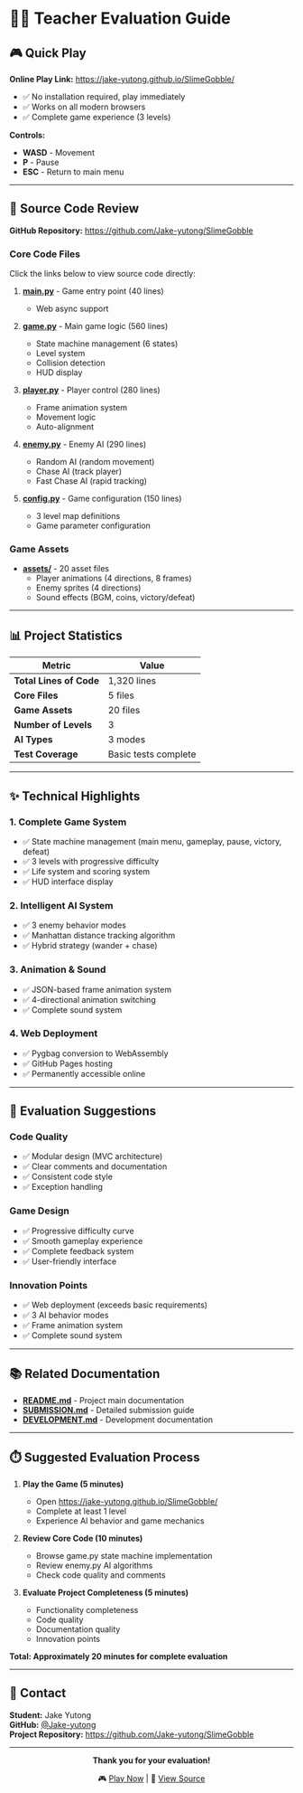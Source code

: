 # 👨‍🏫 Teacher Evaluation Guide

## 🎮 Quick Play

**Online Play Link:** https://jake-yutong.github.io/SlimeGobble/

- ✅ No installation required, play immediately
- ✅ Works on all modern browsers
- ✅ Complete game experience (3 levels)

**Controls:**
- **WASD** - Movement
- **P** - Pause
- **ESC** - Return to main menu

---

## 📂 Source Code Review

**GitHub Repository:** https://github.com/Jake-yutong/SlimeGobble

### Core Code Files
Click the links below to view source code directly:

1. **[main.py](https://github.com/Jake-yutong/SlimeGobble/blob/main/main.py)** - Game entry point (40 lines)
   - Web async support
   
2. **[game.py](https://github.com/Jake-yutong/SlimeGobble/blob/main/game.py)** - Main game logic (560 lines)
   - State machine management (6 states)
   - Level system
   - Collision detection
   - HUD display
   
3. **[player.py](https://github.com/Jake-yutong/SlimeGobble/blob/main/player.py)** - Player control (280 lines)
   - Frame animation system
   - Movement logic
   - Auto-alignment
   
4. **[enemy.py](https://github.com/Jake-yutong/SlimeGobble/blob/main/enemy.py)** - Enemy AI (290 lines)
   - Random AI (random movement)
   - Chase AI (track player)
   - Fast Chase AI (rapid tracking)
   
5. **[config.py](https://github.com/Jake-yutong/SlimeGobble/blob/main/config.py)** - Game configuration (150 lines)
   - 3 level map definitions
   - Game parameter configuration

### Game Assets
- **[assets/](https://github.com/Jake-yutong/SlimeGobble/tree/main/assets)** - 20 asset files
  - Player animations (4 directions, 8 frames)
  - Enemy sprites (4 directions)
  - Sound effects (BGM, coins, victory/defeat)

---

## 📊 Project Statistics

| Metric | Value |
|--------|-------|
| **Total Lines of Code** | 1,320 lines |
| **Core Files** | 5 files |
| **Game Assets** | 20 files |
| **Number of Levels** | 3 |
| **AI Types** | 3 modes |
| **Test Coverage** | Basic tests complete |

---

## ✨ Technical Highlights

### 1. Complete Game System
- ✅ State machine management (main menu, gameplay, pause, victory, defeat)
- ✅ 3 levels with progressive difficulty
- ✅ Life system and scoring system
- ✅ HUD interface display

### 2. Intelligent AI System
- ✅ 3 enemy behavior modes
- ✅ Manhattan distance tracking algorithm
- ✅ Hybrid strategy (wander + chase)

### 3. Animation & Sound
- ✅ JSON-based frame animation system
- ✅ 4-directional animation switching
- ✅ Complete sound system

### 4. Web Deployment
- ✅ Pygbag conversion to WebAssembly
- ✅ GitHub Pages hosting
- ✅ Permanently accessible online

---

## 📝 Evaluation Suggestions

### Code Quality
- ✅ Modular design (MVC architecture)
- ✅ Clear comments and documentation
- ✅ Consistent code style
- ✅ Exception handling

### Game Design
- ✅ Progressive difficulty curve
- ✅ Smooth gameplay experience
- ✅ Complete feedback system
- ✅ User-friendly interface

### Innovation Points
- ✅ Web deployment (exceeds basic requirements)
- ✅ 3 AI behavior modes
- ✅ Frame animation system
- ✅ Complete sound system

---

## 📚 Related Documentation

- **[README.md](https://github.com/Jake-yutong/SlimeGobble/blob/main/README.md)** - Project main documentation
- **[SUBMISSION.md](https://github.com/Jake-yutong/SlimeGobble/blob/main/SUBMISSION.md)** - Detailed submission guide
- **[DEVELOPMENT.md](https://github.com/Jake-yutong/SlimeGobble/blob/main/DEVELOPMENT.md)** - Development documentation

---

## ⏱️ Suggested Evaluation Process

1. **Play the Game (5 minutes)**
   - Open https://jake-yutong.github.io/SlimeGobble/
   - Complete at least 1 level
   - Experience AI behavior and game mechanics

2. **Review Core Code (10 minutes)**
   - Browse game.py state machine implementation
   - Review enemy.py AI algorithms
   - Check code quality and comments

3. **Evaluate Project Completeness (5 minutes)**
   - Functionality completeness
   - Code quality
   - Documentation quality
   - Innovation points

**Total: Approximately 20 minutes for complete evaluation**

---

## 📧 Contact

**Student:** Jake Yutong  
**GitHub:** [@Jake-yutong](https://github.com/Jake-yutong)  
**Project Repository:** https://github.com/Jake-yutong/SlimeGobble

---

<div align="center">

**Thank you for your evaluation!**

🎮 [Play Now](https://jake-yutong.github.io/SlimeGobble/) | 📂 [View Source](https://github.com/Jake-yutong/SlimeGobble)

</div>
